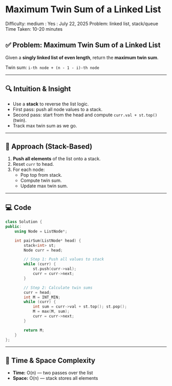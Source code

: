# Maximum Twin Sum of a Linked List

Difficulty: medium
 : Yes
: July 22, 2025
Problem: linked list, stack/queue
Time Taken: 10-20 minutes

## ✅ Problem: Maximum Twin Sum of a Linked List

Given a **singly linked list of even length**, return the **maximum twin sum**.

Twin sum: `i-th node + (n - 1 - i)-th node`

---

## 🔍 Intuition & Insight

- Use a **stack** to reverse the list logic.
- First pass: push all node values to a stack.
- Second pass: start from the head and compute `curr.val + st.top()` (twin).
- Track max twin sum as we go.

---

## 🧠 Approach (Stack-Based)

1. **Push all elements** of the list onto a stack.
2. Reset `curr` to head.
3. For each node:
    - Pop top from stack.
    - Compute twin sum.
    - Update max twin sum.

---

## 💻 Code

```cpp
class Solution {
public:
    using Node = ListNode*;

    int pairSum(ListNode* head) {
        stack<int> st;
        Node curr = head;

        // Step 1: Push all values to stack
        while (curr) {
            st.push(curr->val);
            curr = curr->next;
        }

        // Step 2: Calculate twin sums
        curr = head;
        int M = INT_MIN;
        while (curr) {
            int sum = curr->val + st.top(); st.pop();
            M = max(M, sum);
            curr = curr->next;
        }

        return M;
    }
};

```

---

## 🧾 Time & Space Complexity

- **Time:** O(n) — two passes over the list
- **Space:** O(n) — stack stores all elements